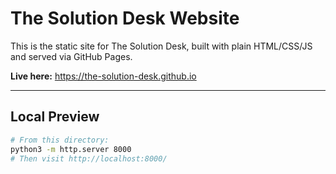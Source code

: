 # The Solution Desk Website

This is the static site for The Solution Desk, built with plain HTML/CSS/JS and served via GitHub Pages.

**Live here:** https://the-solution-desk.github.io

---

## Local Preview

```bash
# From this directory:
python3 -m http.server 8000
# Then visit http://localhost:8000/
